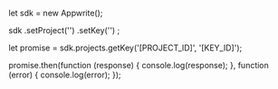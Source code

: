 let sdk = new Appwrite();

sdk
    .setProject('')
    .setKey('')
;

let promise = sdk.projects.getKey('[PROJECT_ID]', '[KEY_ID]');

promise.then(function (response) {
    console.log(response);
}, function (error) {
    console.log(error);
});